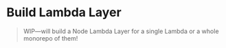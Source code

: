 # Build Lambda Layer

> WIP—will build a Node Lambda Layer for a single Lambda or a whole monorepo of them!
